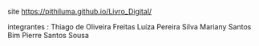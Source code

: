 
site https://pithiluma.github.io/Livro_Digital/

integrantes :
Thiago de Oliveira Freitas
Luíza Pereira Silva
Mariany Santos Bim
Pierre Santos Sousa

